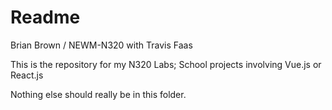 # Readme #

Brian Brown / NEWM-N320 with Travis Faas

This is the repository for my N320 Labs; School projects involving Vue.js or React.js

Nothing else should really be in this folder.